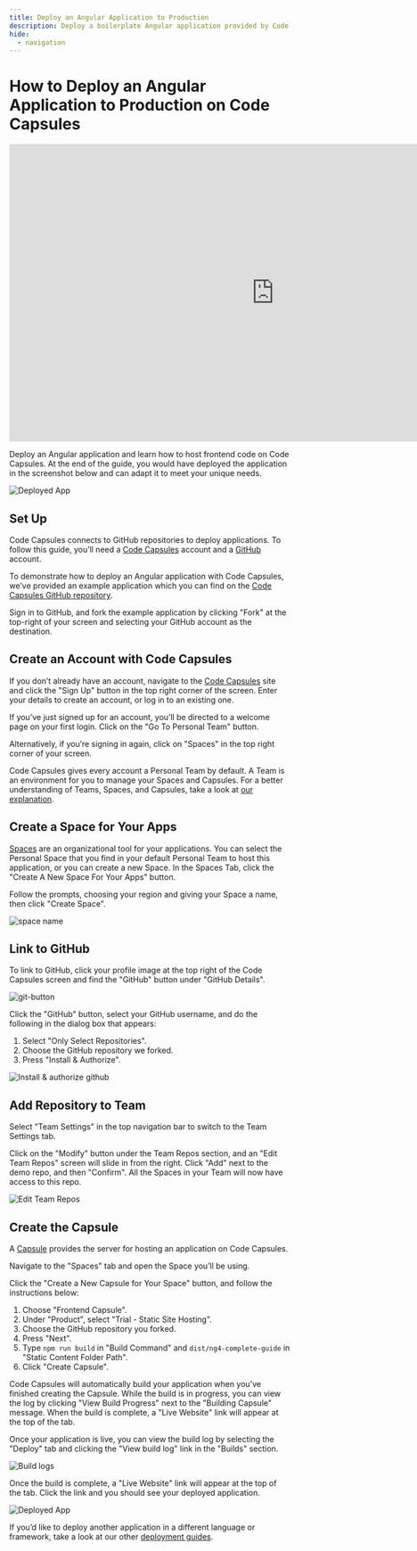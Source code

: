 ```yaml
---
title: Deploy an Angular Application to Production
description: Deploy a boilerplate Angular application provided by Code Capsules to production for free using a front-end capsule by linking it directly to your GitHub repo.
hide:
  - navigation
---
```


# How to Deploy an Angular Application to Production on Code Capsules

<iframe width="950" height="534" src="https://www.youtube.com/embed/9UYugPpxlMQ" title="YouTube video player" frameborder="0" allow="accelerometer; autoplay; clipboard-write; encrypted-media; gyroscope; picture-in-picture" allowfullscreen></iframe>

Deploy an Angular application and learn how to host frontend code on Code Capsules. At the end of the guide, you would have deployed the application in the screenshot below and can adapt it to meet your unique needs. 

![Deployed App](../assets/deployment/angular/cc-angular-app.png)

## Set Up

Code Capsules connects to GitHub repositories to deploy applications. To follow this guide, you’ll need a [Code Capsules](https://codecapsules.io/) account and a [GitHub](https://github.com/) account.

To demonstrate how to deploy an Angular application with Code Capsules, we’ve provided an example application which you can find on the [Code Capsules GitHub repository](https://github.com/codecapsules-io/demo-angular).

Sign in to GitHub, and fork the example application by clicking "Fork" at the top-right of your screen and selecting your GitHub account as the destination.

## Create an Account with Code Capsules

If you don’t already have an account, navigate to the [Code Capsules](https://codecapsules.io/) site and click the "Sign Up" button in the top right corner of the screen. Enter your details to create an account, or log in to an existing one.

If you’ve just signed up for an account, you’ll be directed to a welcome page on your first login. Click on the "Go To Personal Team" button.

Alternatively, if you’re signing in again, click on "Spaces" in the top right corner of your screen.

Code Capsules gives every account a Personal Team by default. A Team is an environment for you to manage your Spaces and Capsules. For a better understanding of Teams, Spaces, and Capsules, take a look at [our explanation](https://codecapsules.io/docs/FAQ/teams-spaces-capsules/).

## Create a Space for Your Apps

[Spaces](https://codecapsules.io/docs/FAQ/what-is-a-space/) are an organizational tool for your applications. You can select the Personal Space that you find in your default Personal Team to host this application, or you can create a new Space. In the Spaces Tab, click the "Create A New Space For Your Apps" button.

Follow the prompts, choosing your region and giving your Space a name, then click "Create Space".

![space name](../assets/deployment/angular/space-name.png)

## Link to GitHub

To link to GitHub, click your profile image at the top right of the Code Capsules screen and find the "GitHub" button under "GitHub Details".

![git-button](../assets/deployment/angular/git-button.png)

Click the "GitHub" button, select your GitHub username, and do the following in the dialog box that appears:

1. Select "Only Select Repositories".
2. Choose the GitHub repository we forked.
3. Press "Install & Authorize".

![Install & authorize github](../assets/deployment/angular/github-integration.png)

## Add Repository to Team

Select "Team Settings" in the top navigation bar to switch to the Team Settings tab.

Click on the "Modify" button under the Team Repos section, and an "Edit Team Repos" screen will slide in from the right. Click "Add" next to the demo repo, and then "Confirm". All the Spaces in your Team will now have access to this repo. 

![Edit Team Repos](../assets/deployment/angular/team-repos.gif)

## Create the Capsule

A [Capsule](https://codecapsules.io/docs/FAQ/what-is-a-capsule/) provides the server for hosting an application on Code Capsules.

Navigate to the "Spaces" tab and open the Space you’ll be using.

Click the "Create a New Capsule for Your Space" button, and follow the instructions below:

1. Choose "Frontend Capsule".
2. Under "Product", select "Trial - Static Site Hosting".
3. Choose the GitHub repository you forked.
4. Press "Next".
5. Type `npm run build` in "Build Command" and `dist/ng4-complete-guide` in "Static Content Folder Path".
6. Click "Create Capsule".

Code Capsules will automatically build your application when you’ve finished creating the Capsule. While the build is in progress, you can view the log by clicking "View Build Progress" next to the "Building Capsule" message. When the build is complete, a "Live Website" link will appear at the top of the tab.

Once your application is live, you can view the build log by selecting the "Deploy" tab and clicking the "View build log" link in the "Builds" section.

![Build logs](../assets/deployment/angular/frontend-capsule-build-logs.png)

Once the build is complete, a "Live Website" link will appear at the top of the tab. Click the link and you should see your deployed application.

![Deployed App](../assets/deployment/angular/cc-angular-app.png)

If you’d like to deploy another application in a different language or framework, take a look at our other [deployment guides](/docs/deployment/).
